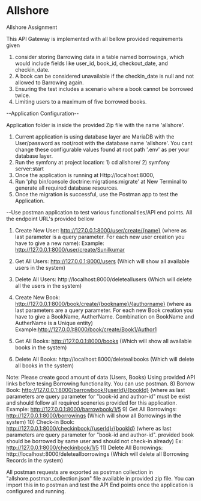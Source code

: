 # Allshore
Allshore Assignment

This API Gateway is implemented with all bellow provided requirements given

1) consider storing Barrowing data in a table named borrowings, which would include fields like user_id, book_id, checkout_date, and checkin_date. 
2) A book can be considered unavailable if the checkin_date is null and not allowed to Barrowing again.
3) Ensuring the test includes a scenario where a book cannot be borrowed twice.
4) Limiting users to a maximum of five borrowed books.

--Application Configuration--

Application folder is inside the provided Zip file with the name 'allshore'.

1) Current application is using database layer are MariaDB with the User/password as root/root with the database name 'allshore'. You cant change these configurable values found at root path '.env' as per your database layer.  
2) Run the symfony at project location: 1) cd allshore/ 2) symfony server:start
3) Once the application is running at Http://localhost:8000, 
4) Run 'php bin/console doctrine:migrations:migrate' at New Terminal to generate all required database resources.
5) Once the migration is successful, use the Postman app to test the Application.


--Use postman application to test various functionalities/API end points. All the endpoint URL's provided bellow 

1) Create New User: http://127.0.0.1:8000/user/create/{name} (where as last parameter is a query parameter. For each new user creation you have to give a new name): Example: http://127.0.0.1:8000/user/create/Sunilkumar
2) Get All Users: http://127.0.0.1:8000/users (Which will show all available users in the system)
3) Delete All Users: http://localhost:8000/deleteallusers (Which will delete all the users in the system)

4) Create New Book: http://127.0.0.1:8000/book/create/{bookname}/{authorname} (where as last parameters are a query parameter. For each new Book creation you have to give a BookName, AutherName. Combination on BookName and AutherName is a Unique entity) Example:http://127.0.0.1:8000/book/create/Book1/Author1
5) Get All Books: http://127.0.0.1:8000/books (Which will show all available books in the system)
6) Delete All Books: http://localhost:8000/deleteallbooks (Which will delete all books in the system)

Note: Please create good amount of data (Users, Books) Using provided API links before tesing Borrowing functionality. You can use postman.
8) Borrow Book: http://127.0.0.1:8000/barrowbook/{userId}/{bookId} (where as last parameters are query parameter for "book-id and author-id" must be exist and should follow all required sceneries provided for this application.  Example: http://127.0.0.1:8000/barrowbook/1/5
9) Get All Borrowings: http://127.0.0.1:8000/borrowings (Which will show all Borrowings in the system)
10) Check-in Book: http://127.0.0.1:8000/checkinbook/{userId}/{bookId} (where as last parameters are query parameter for "book-id and author-id". provided book should be borrowed by same user and should not check-in already) Ex: http://127.0.0.1:8000/checkinbook/1/5
11) Delete All Borrowings: http://localhost:8000/deleteallborrowings (Which will delete all Borrowing Records in the system)

All postman requests are exported as postman collection in "allshore.postman_collection.json" file available in provided zip file. You can import this in to postman and test the API End points once the application is configured and running.



